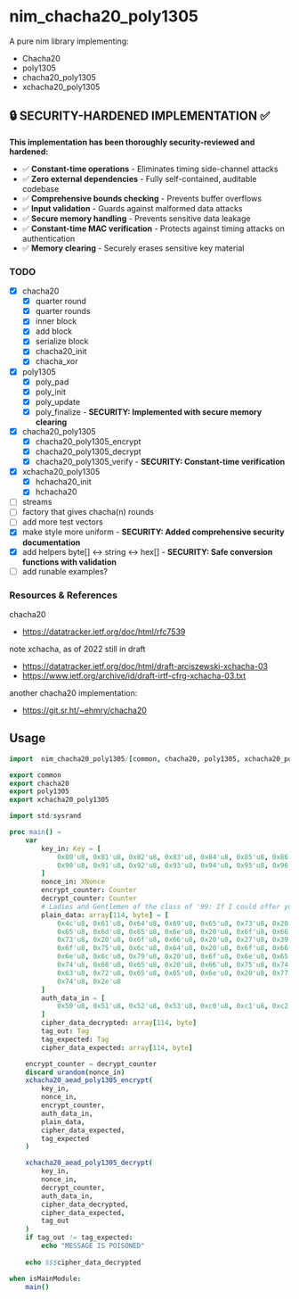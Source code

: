 
# nim_chacha20_poly1305
A pure nim library implementing:
- Chacha20
- poly1305
- chacha20_poly1305
- xchacha20_poly1305


## 🔒 SECURITY-HARDENED IMPLEMENTATION ✅

**This implementation has been thoroughly security-reviewed and hardened:**

- ✅ **Constant-time operations** - Eliminates timing side-channel attacks
- ✅ **Zero external dependencies** - Fully self-contained, auditable codebase  
- ✅ **Comprehensive bounds checking** - Prevents buffer overflows
- ✅ **Input validation** - Guards against malformed data attacks
- ✅ **Secure memory handling** - Prevents sensitive data leakage
- ✅ **Constant-time MAC verification** - Protects against timing attacks on authentication
- ✅ **Memory clearing** - Securely erases sensitive key material

### TODO
- [x] chacha20
	- [x] quarter round
	- [x] quarter rounds
	- [x] inner block
	- [x] add block
	- [x] serialize block
	- [x] chacha20_init
	- [x] chacha_xor
- [x] poly1305
	- [x] poly_pad
	- [x] poly_init
	- [x] poly_update
	- [x] poly_finalize - **SECURITY: Implemented with secure memory clearing**
- [x] chacha20_poly1305
	- [x] chacha20_poly1305_encrypt
	- [x] chacha20_poly1305_decrypt
	- [x] chacha20_poly1305_verify - **SECURITY: Constant-time verification**
- [x] xchacha20_poly1305
	- [x] hchacha20_init
	- [x] hchacha20
- [ ] streams
- [ ] factory that gives chacha(n) rounds  
- [ ] add more test vectors
- [x] make style more uniform - **SECURITY: Added comprehensive security documentation**
- [x] add helpers byte[] <-> string <-> hex[] - **SECURITY: Safe conversion functions with validation**
- [ ] add runable examples?

### Resources & References

chacha20
- https://datatracker.ietf.org/doc/html/rfc7539
  
note xchacha, as of 2022 still in draft
- https://datatracker.ietf.org/doc/html/draft-arciszewski-xchacha-03
- https://www.ietf.org/archive/id/draft-irtf-cfrg-xchacha-03.txt
  
another chacha20 implementation:
- https://git.sr.ht/~ehmry/chacha20


## Usage
```nim
import  nim_chacha20_poly1305/[common, chacha20, poly1305, xchacha20_poly1305]

export common
export chacha20
export poly1305
export xchacha20_poly1305

import std/sysrand

proc main() =
    var
        key_in: Key = [
            0x80'u8, 0x81'u8, 0x82'u8, 0x83'u8, 0x84'u8, 0x85'u8, 0x86'u8, 0x87'u8, 0x88'u8, 0x89'u8, 0x8a'u8, 0x8b'u8, 0x8c'u8, 0x8d'u8, 0x8e'u8, 0x8f'u8,
            0x90'u8, 0x91'u8, 0x92'u8, 0x93'u8, 0x94'u8, 0x95'u8, 0x96'u8, 0x97'u8, 0x98'u8, 0x99'u8, 0x9a'u8, 0x9b'u8, 0x9c'u8, 0x9d'u8, 0x9e'u8, 0x9f'u8,
        ]
        nonce_in: XNonce
        encrypt_counter: Counter
        decrypt_counter: Counter
        # Ladies and Gentlemen of the class of '99: If I could offer you only one tip for the future, sunscreen would be it.
        plain_data: array[114, byte] = [
            0x4c'u8, 0x61'u8, 0x64'u8, 0x69'u8, 0x65'u8, 0x73'u8, 0x20'u8, 0x61'u8, 0x6e'u8, 0x64'u8, 0x20'u8, 0x47'u8, 0x65'u8, 0x6e'u8, 0x74'u8, 0x6c'u8,
            0x65'u8, 0x6d'u8, 0x65'u8, 0x6e'u8, 0x20'u8, 0x6f'u8, 0x66'u8, 0x20'u8, 0x74'u8, 0x68'u8, 0x65'u8, 0x20'u8, 0x63'u8, 0x6c'u8, 0x61'u8, 0x73'u8,
            0x73'u8, 0x20'u8, 0x6f'u8, 0x66'u8, 0x20'u8, 0x27'u8, 0x39'u8, 0x39'u8, 0x3a'u8, 0x20'u8, 0x49'u8, 0x66'u8, 0x20'u8, 0x49'u8, 0x20'u8, 0x63'u8,
            0x6f'u8, 0x75'u8, 0x6c'u8, 0x64'u8, 0x20'u8, 0x6f'u8, 0x66'u8, 0x66'u8, 0x65'u8, 0x72'u8, 0x20'u8, 0x79'u8, 0x6f'u8, 0x75'u8, 0x20'u8, 0x6f'u8,
            0x6e'u8, 0x6c'u8, 0x79'u8, 0x20'u8, 0x6f'u8, 0x6e'u8, 0x65'u8, 0x20'u8, 0x74'u8, 0x69'u8, 0x70'u8, 0x20'u8, 0x66'u8, 0x6f'u8, 0x72'u8, 0x20'u8,
            0x74'u8, 0x68'u8, 0x65'u8, 0x20'u8, 0x66'u8, 0x75'u8, 0x74'u8, 0x75'u8, 0x72'u8, 0x65'u8, 0x2c'u8, 0x20'u8, 0x73'u8, 0x75'u8, 0x6e'u8, 0x73'u8,
            0x63'u8, 0x72'u8, 0x65'u8, 0x65'u8, 0x6e'u8, 0x20'u8, 0x77'u8, 0x6f'u8, 0x75'u8, 0x6c'u8, 0x64'u8, 0x20'u8, 0x62'u8, 0x65'u8, 0x20'u8, 0x69'u8,
            0x74'u8, 0x2e'u8
        ]   
        auth_data_in = [
            0x50'u8, 0x51'u8, 0x52'u8, 0x53'u8, 0xc0'u8, 0xc1'u8, 0xc2'u8, 0xc3'u8, 0xc4'u8, 0xc5'u8, 0xc6'u8, 0xc7'u8,
        ]
        cipher_data_decrypted: array[114, byte]
        tag_out: Tag
        tag_expected: Tag 
        cipher_data_expected: array[114, byte]

    encrypt_counter = decrypt_counter
    discard urandom(nonce_in)
    xchacha20_aead_poly1305_encrypt(
        key_in,
        nonce_in,
        encrypt_counter,
        auth_data_in,
        plain_data,
        cipher_data_expected,
        tag_expected
    )

    xchacha20_aead_poly1305_decrypt(
        key_in,
        nonce_in,
        decrypt_counter,
        auth_data_in,
        cipher_data_decrypted,
        cipher_data_expected,
        tag_out
    )
    if tag_out != tag_expected:
        echo "MESSAGE IS POISONED"
    
    echo $$$cipher_data_decrypted

when isMainModule:
    main()
```

